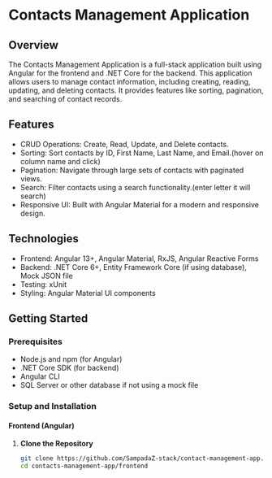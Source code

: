 # Contacts Management Application

## Overview

The Contacts Management Application is a full-stack application built using Angular for the frontend and .NET Core for the backend. This application allows users to manage contact information, including creating, reading, updating, and deleting contacts. It provides features like sorting, pagination, and searching of contact records.

## Features

- CRUD Operations: Create, Read, Update, and Delete contacts.
- Sorting: Sort contacts by ID, First Name, Last Name, and Email.(hover on column name and click)
- Pagination: Navigate through large sets of contacts with paginated views.
- Search: Filter contacts using a search functionality.(enter letter it will search)
- Responsive UI: Built with Angular Material for a modern and responsive design.

## Technologies

- Frontend: Angular 13+, Angular Material, RxJS, Angular Reactive Forms
- Backend: .NET Core 6+, Entity Framework Core (if using database), Mock JSON file
- Testing:  xUnit
- Styling: Angular Material UI components

## Getting Started

### Prerequisites

- Node.js and npm (for Angular)
- .NET Core SDK (for backend)
- Angular CLI
- SQL Server or other database if not using a mock file

### Setup and Installation

#### Frontend (Angular)

1. **Clone the Repository**

   ```bash
   git clone https://github.com/SampadaZ-stack/contact-management-app.git
   cd contacts-management-app/frontend
